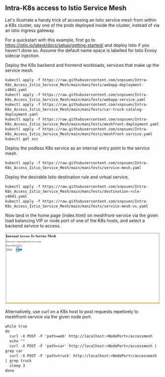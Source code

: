 ## Intra-K8s access to Istio Service Mesh
Let's illustrate a handy trick of accessing an Istio service mesh from within a K8s cluster, say one of the pods deployed inside the cluster, instead of via an istio ingress gateway.

For a quickstart with this example, first go to https://istio.io/latest/docs/setup/getting-started/ and deploy Istio if you haven't done so. Assume the default name space is labelled for Istio Envoy sidecar injection.

Deploy the K8s backend and frontend workloads, services that make up the service mesh.
```
kubectl apply -f https://raw.githubusercontent.com/snpsuen/Intra-K8s_Access_Istio_Service_Mesh/main/manifests/webapp-deployment-v4041.yaml
kubectl apply -f https://raw.githubusercontent.com/snpsuen/Intra-K8s_Access_Istio_Service_Mesh/main/manifests/webapp-service.yaml
kubectl apply -f https://raw.githubusercontent.com/snpsuen/Intra-K8s_Access_Istio_Service_Mesh/main/manifests/car-truck-catalog-deployment.yaml
kubectl apply -f https://raw.githubusercontent.com/snpsuen/Intra-K8s_Access_Istio_Service_Mesh/main/manifests/meshfront-deployment.yaml
kubectl apply -f https://raw.githubusercontent.com/snpsuen/Intra-K8s_Access_Istio_Service_Mesh/main/manifests/meshfront-service.yaml
kubectl get svc
```
Deploy the podless K8s service as an internal entry point to the service mesh.
~~~
kubectl apply -f https://raw.githubusercontent.com/snpsuen/Intra-K8s_Access_Istio_Service_Mesh/main/manifests/service-mesh.yaml
~~~

Deploy the desirable Istio destination rule and virtual service.
~~~
kubectl apply -f https://raw.githubusercontent.com/snpsuen/Intra-K8s_Access_Istio_Service_Mesh/main/manifests/destination-rule-v4041.yaml
kubectl apply -f https://raw.githubusercontent.com/snpsuen/Intra-K8s_Access_Istio_Service_Mesh/main/manifests/service-mesh-vs.yaml
~~~

Now land in the home page (index.html) on meshfront-service via the given load balancing VIP or node port of one of the K8s hosts, and select a backend service to access.

![Meshfront landing page](Interneal_service_mesh_portal_cut.jpg)

Alternatively, use curl on a K8s host to post requests repetively to meshfront-service via the given node port.
~~~
while true
do
  curl -X POST -F 'path=web' http://localhost:<NodePort>/accessmesh
  echo ""
  curl -X POST -F 'path=car' http://localhost:<NodePort>/accessmesh | grep car
  curl -X POST -F 'path=truck' http://localhost:<NodePort>/accessmesh | grep truck
  sleep 3
done
~~~



